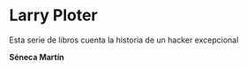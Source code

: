 # Larry Ploter

Esta serie de libros cuenta la historia de un hacker excepcional

**Séneca Martín**
